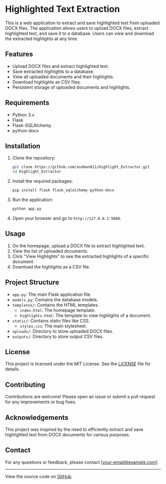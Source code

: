 # Highlighted Text Extraction

This is a web application to extract and save highlighted text from uploaded DOCX files. The application allows users to upload DOCX files, extract highlighted text, and save it to a database. Users can view and download the extracted highlights at any time.

## Features

- Upload DOCX files and extract highlighted text.
- Save extracted highlights to a database.
- View all uploaded documents and their highlights.
- Download highlights as CSV files.
- Persistent storage of uploaded documents and highlights.

## Requirements

- Python 3.x
- Flask
- Flask-SQLAlchemy
- python-docx

## Installation

1. Clone the repository:
    ```sh
    git clone https://github.com/asdman011/Highlight_Extractor.git
    cd Highlight_Extractor
    ```

2. Install the required packages:
    ```sh
    pip install flask flask_sqlalchemy python-docx
    ```

3. Run the application:
    ```sh
    python app.py
    ```

4. Open your browser and go to `http://127.0.0.1:5000`.

## Usage

1. On the homepage, upload a DOCX file to extract highlighted text.
2. View the list of uploaded documents.
3. Click "View Highlights" to see the extracted highlights of a specific document.
4. Download the highlights as a CSV file.

## Project Structure

- `app.py`: The main Flask application file.
- `models.py`: Contains the database models.
- `templates/`: Contains the HTML templates.
  - `index.html`: The homepage template.
  - `highlights.html`: The template to view highlights of a document.
- `static/`: Contains static files like CSS.
  - `styles.css`: The main stylesheet.
- `uploads/`: Directory to store uploaded DOCX files.
- `outputs/`: Directory to store output CSV files.

## License

This project is licensed under the MIT License. See the [LICENSE](LICENSE) file for details.

## Contributing

Contributions are welcome! Please open an issue or submit a pull request for any improvements or bug fixes.

## Acknowledgements

This project was inspired by the need to efficiently extract and save highlighted text from DOCX documents for various purposes.

## Contact

For any questions or feedback, please contact [your-email@example.com].

---

View the source code on [GitHub](https://github.com/asdman011/Highlight_Extractor).
